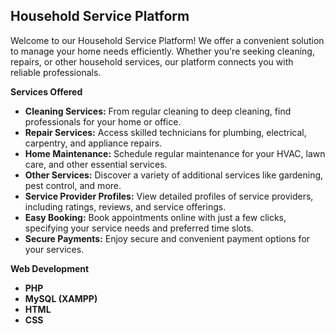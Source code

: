 ## Household Service Platform

Welcome to our Household Service Platform! We offer a convenient solution to manage your home needs efficiently. Whether you're seeking cleaning, repairs, or other household services, our platform connects you with reliable professionals.

**Services Offered**

* **Cleaning Services:** From regular cleaning to deep cleaning, find professionals for your home or office.
* **Repair Services:** Access skilled technicians for plumbing, electrical, carpentry, and appliance repairs.
* **Home Maintenance:** Schedule regular maintenance for your HVAC, lawn care, and other essential services.
* **Other Services:** Discover a variety of additional services like gardening, pest control, and more.
* **Service Provider Profiles:** View detailed profiles of service providers, including ratings, reviews, and service offerings.
* **Easy Booking:** Book appointments online with just a few clicks, specifying your service needs and preferred time slots.
* **Secure Payments:** Enjoy secure and convenient payment options for your services.

**Web Development**

* **PHP** 
* **MySQL (XAMPP)**
* **HTML** 
* **CSS** 
